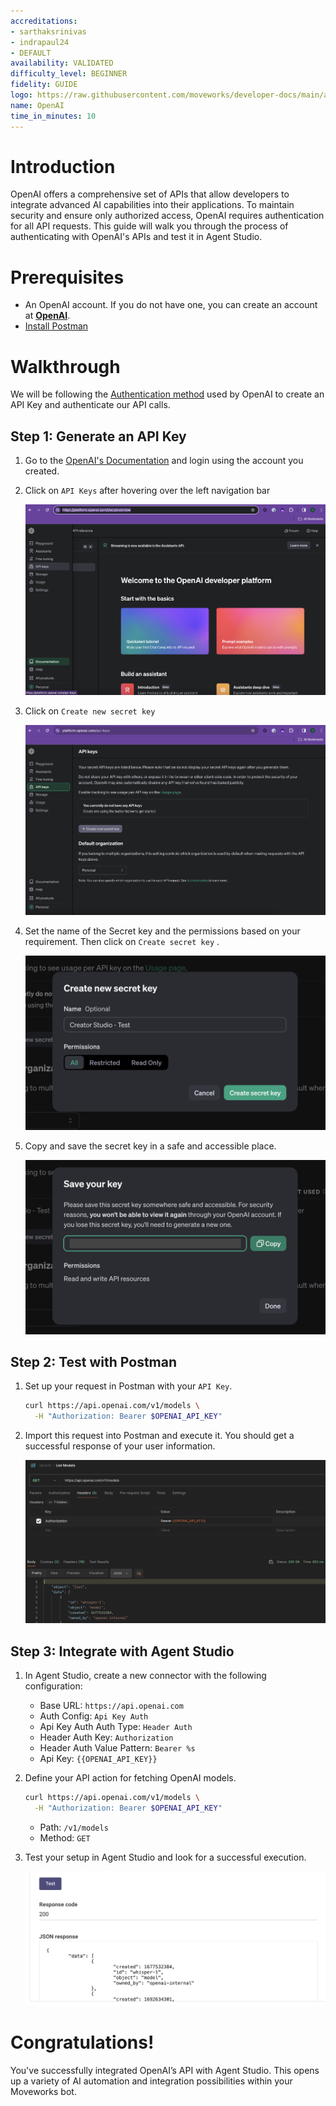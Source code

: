 ```yaml
---
accreditations:
- sarthaksrinivas
- indrapaul24
- DEFAULT
availability: VALIDATED
difficulty_level: BEGINNER
fidelity: GUIDE
logo: https://raw.githubusercontent.com/moveworks/developer-docs/main/authentication-guides/openai/logo.png
name: OpenAI
time_in_minutes: 10
---
```


# **Introduction**

OpenAI offers a comprehensive set of APIs that allow developers to integrate advanced AI capabilities into their applications. To maintain security and ensure only authorized access, OpenAI requires authentication for all API requests. This guide will walk you through the process of authenticating with OpenAI's APIs and test it in Agent Studio.

# **Prerequisites**

- An OpenAI account. If you do not have one, you can create an account at **[OpenAI](https://openai.com/)**.
- [Install Postman](https://www.postman.com/downloads/)

# Walkthrough

We will be following the [Authentication method](https://platform.openai.com/docs/api-reference/authentication) used by OpenAI to create an API Key and authenticate our API calls.

## **Step 1: Generate an API Key**

1. Go to the [OpenAI's Documentation](https://platform.openai.com/docs/overview) and login using the account you created.
2. Click on `API Keys` after hovering over the left navigation bar
    
    ![OpenAI API Home Page](Authentication%20Tutorial%20OpenAI%20c764b9c442a64a469cc4c80d60f54190/Untitled.png)
    
3. Click on `Create new secret key` 
    
    ![OpenAI API Keys Page](Authentication%20Tutorial%20OpenAI%20c764b9c442a64a469cc4c80d60f54190/Untitled%201.png)
    
4. Set the name of the Secret key and the permissions based on your requirement. Then click on `Create secret key` .
    
    ![Create New Secret Key](Authentication%20Tutorial%20OpenAI%20c764b9c442a64a469cc4c80d60f54190/Untitled%202.png)
    
5. Copy and save the secret key in a safe and accessible place.
    
    ![Save Secret Key](Authentication%20Tutorial%20OpenAI%20c764b9c442a64a469cc4c80d60f54190/Untitled%203.png)
    

## **Step 2: Test with Postman**

1. Set up your request in Postman with your `API Key`.
    
    ```bash
    curl https://api.openai.com/v1/models \
      -H "Authorization: Bearer $OPENAI_API_KEY"
    ```
    
2. Import this request into Postman and execute it. You should get a successful response of your user information.
    
    ![Postman Successful Response](Authentication%20Tutorial%20OpenAI%20c764b9c442a64a469cc4c80d60f54190/Untitled%204.png)
    

## **Step 3: Integrate with Agent Studio**

1. In Agent Studio, create a new connector with the following configuration:
    - Base URL: `https://api.openai.com`
    - Auth Config: `Api Key Auth`
    - Api Key Auth Auth Type: `Header Auth`
    - Header Auth Key: `Authorization`
    - Header Auth Value Pattern: `Bearer %s`
    - Api Key: `{{OPENAI_API_KEY}}`
2. Define your API action for fetching OpenAI models.
    
    ```bash
    curl https://api.openai.com/v1/models \
      -H "Authorization: Bearer $OPENAI_API_KEY"
    ```
    
    - Path: `/v1/models`
    - Method: `GET`
3. Test your setup in Agent Studio and look for a successful execution.
    
    ![Untitled](Authentication%20Tutorial%20OpenAI%20c764b9c442a64a469cc4c80d60f54190/Untitled%205.png)
    

# **Congratulations!**

You've successfully integrated OpenAI’s API with Agent Studio. This opens up a variety of AI automation and integration possibilities within your Moveworks bot.
